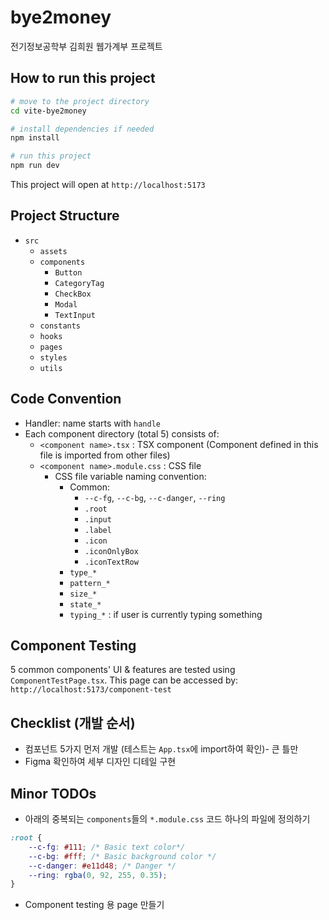 # bye2money

전기정보공학부 김희원 웹가계부 프로젝트

## How to run this project

```bash
# move to the project directory
cd vite-bye2money

# install dependencies if needed
npm install

# run this project
npm run dev
```

This project will open at `http://localhost:5173`

## Project Structure

- `src`
  - `assets`
  - `components`
    - `Button`
    - `CategoryTag`
    - `CheckBox`
    - `Modal`
    - `TextInput`
  - `constants`
  - `hooks`
  - `pages`
  - `styles`
  - `utils`

## Code Convention

- Handler: name starts with `handle`
- Each component directory (total 5) consists of:
  - `<component name>.tsx` : TSX component (Component defined in this file is imported from other files)
  - `<component name>.module.css` : CSS file
    - CSS file variable naming convention:
      - Common:
        - `--c-fg`, `--c-bg`, `--c-danger`, `--ring`
        - `.root`
        - `.input`
        - `.label`
        - `.icon`
        - `.iconOnlyBox`
        - `.iconTextRow`
      - `type_*`
      - `pattern_*`
      - `size_*`
      - `state_*`
      - `typing_*` : if user is currently typing something

## Component Testing

5 common components' UI & features are tested using `ComponentTestPage.tsx`. This page can be accessed by: `http://localhost:5173/component-test`

## Checklist (개발 순서)

- 컴포넌트 5가지 먼저 개발 (테스트는 `App.tsx`에 import하여 확인)- 큰 틀만
- Figma 확인하여 세부 디자인 디테일 구현

## Minor TODOs

- 아래의 중복되는 `components`들의 `*.module.css` 코드 하나의 파일에 정의하기

```css
:root {
	--c-fg: #111; /* Basic text color*/
	--c-bg: #fff; /* Basic background color */
	--c-danger: #e11d48; /* Danger */
	--ring: rgba(0, 92, 255, 0.35);
}
```

- Component testing 용 page 만들기
